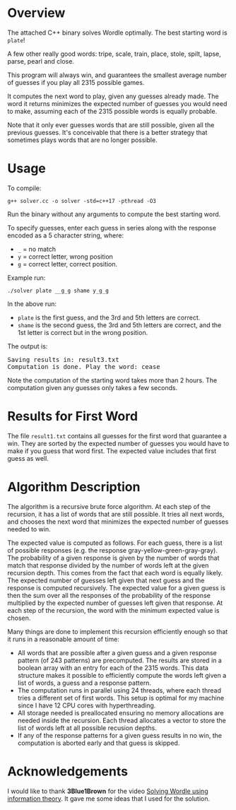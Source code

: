 # Overview

The attached C++ binary solves Wordle optimally. The best starting word is
`plate`!

A few other really good words: tripe, scale, train, place, stole, spilt, lapse,
parse, pearl and close.

This program will always win, and guarantees the smallest average number of
guesses if you play all 2315 possible games.

It computes the next word to play, given any guesses already made. The word it
returns minimizes the expected number of guesses you would need to make,
assuming each of the 2315 possible words is equally probable.

Note that it only ever guesses words that are still possible, given all the
previous guesses. It's conceivable that there is a better strategy that sometimes
plays words that are no longer possible.

# Usage

To compile:

`g++ solver.cc -o solver -std=c++17 -pthread -O3`

Run the binary without any arguments to compute the best starting word.

To specify guesses, enter each guess in series along with the response encoded
as a 5 character string, where:

* `_` = no match
* `y` = correct letter, wrong position
* `g` = correct letter, correct position.

Example run:

`./solver plate __g_g shame y_g_g`

In the above run:

* `plate` is the first guess, and the 3rd and 5th letters are correct.
* `shame` is the second guess, the 3rd and 5th letters are correct, and the 1st
  letter is correct but in the wrong position.

The output is:

<pre>
Saving results in: result3.txt
Computation is done. Play the word: cease
</pre>

Note the computation of the starting word takes more than 2 hours. The
computation given any guesses only takes a few seconds.

# Results for First Word

The file `result1.txt` contains all guesses for the first word that guarantee a
win. They are sorted by the expected number of guesses you would have to make
if you guess that word first. The expected value includes that first guess as
well.

# Algorithm Description

The algorithm is a recursive brute force algorithm. At each step of the
recursion, it has a list of words that are still possible. It tries all next
words, and chooses the next word that minimizes the expected number of
guesses needed to win.

The expected value is computed as follows. For each guess, there is a list of
possible responses (e.g. the response gray-yellow-green-gray-gray). The
probability of a given response is given by the number of words that match that
response divided by the number of words left at the given recursion depth. This
comes from the fact that each word is equally likely. The expected number of
guesses left given that next guess and the response is computed recursively. The
expected value for a given guess is then the sum over all the responses of the
probability of the response multiplied by the expected number of guesses left
given that response. At each step of the recursion, the word with the minimum
expected value is chosen.

Many things are done to implement this recursion efficiently enough so that it
runs in a reasonable amount of time:

* All words that are possible after a given guess and a given response pattern
(of 243 patterns) are precomputed. The results are stored in a boolean array
with an entry for each of the 2315 words. This data structure makes it possible
to efficiently compute the words left given a list of words, a guess and a response
pattern.
* The computation runs in parallel using 24 threads, where each thread tries a
different set of first words. This setup is optimal for my machine since I have
12 CPU cores with hyperthreading.
* All storage needed is preallocated ensuring no memory allocations are needed
inside the recursion. Each thread allocates a vector to store the list of words
left at all possible recusion depths.
* If any of the response patterns for a given guess results in no win, the
computation is aborted early and that guess is skipped.

# Acknowledgements

I would like to thank **3Blue1Brown** for the video [Solving Wordle using
information theory](https://www.youtube.com/watch?v=v68zYyaEmEA). It gave me
some ideas that I used for the solution.
